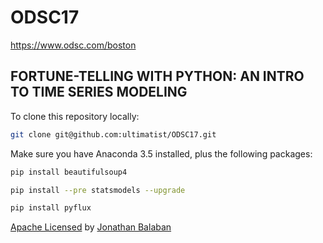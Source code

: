 # ODSC17
https://www.odsc.com/boston

## FORTUNE-TELLING WITH PYTHON: AN INTRO TO TIME SERIES MODELING

To clone this repository locally:

```bash
git clone git@github.com:ultimatist/ODSC17.git
```

Make sure you have Anaconda 3.5 installed, plus the following packages:
```bash
pip install beautifulsoup4
```

```bash
pip install --pre statsmodels --upgrade
```
```bash
pip install pyflux
```

[Apache Licensed](./LICENSE) by [Jonathan Balaban](https://www.linkedin.com/in/jbalaban/)

